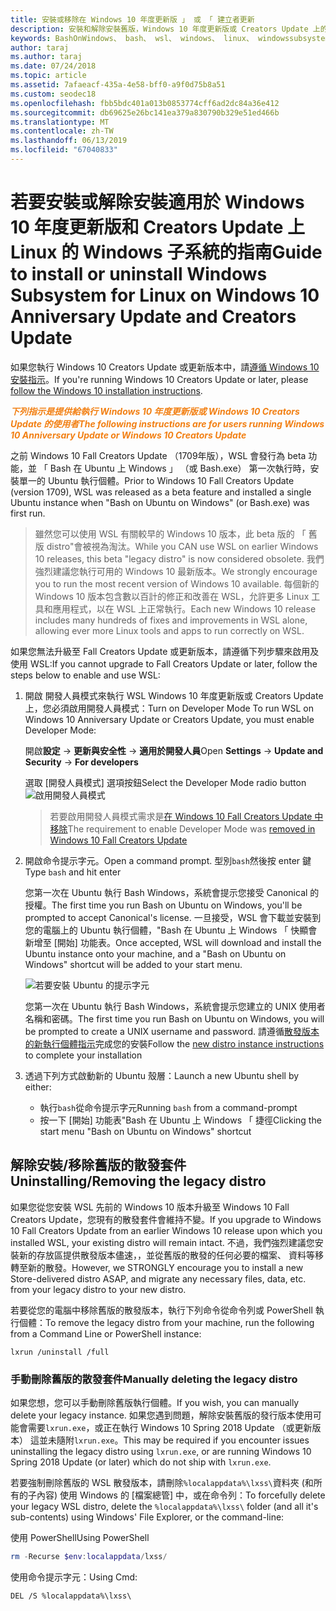 ```yaml
---
title: 安裝或移除在 Windows 10 年度更新版 」 或 「 建立者更新
description: 安裝和解除安裝舊版，Windows 10 年度更新版或 Creators Update 上的 beta 版散發套件的指示
keywords: BashOnWindows、 bash、 wsl、 windows、 linux、 windowssubsystem、 ubuntu、 debian、 suse、 windows 10，舊版、 beta 版的 windows 子系統安裝、 移除、 解除安裝，請解除安裝，delete，已被取代
author: taraj
ms.author: taraj
ms.date: 07/24/2018
ms.topic: article
ms.assetid: 7afaeacf-435a-4e58-bff0-a9f0d75b8a51
ms.custom: seodec18
ms.openlocfilehash: fbb5bdc401a013b0853774cff6ad2dc84a36e412
ms.sourcegitcommit: db69625e26bc141ea379a830790b329e51ed466b
ms.translationtype: MT
ms.contentlocale: zh-TW
ms.lasthandoff: 06/13/2019
ms.locfileid: "67040833"
---
```

# <a name="guide-to-install-or-uninstall-windows-subsystem-for-linux-on-windows-10-anniversary-update-and-creators-update"></a><span data-ttu-id="14cf6-104">若要安裝或解除安裝適用於 Windows 10 年度更新版和 Creators Update 上 Linux 的 Windows 子系統的指南</span><span class="sxs-lookup"><span data-stu-id="14cf6-104">Guide to install or uninstall Windows Subsystem for Linux on Windows 10 Anniversary Update and Creators Update</span></span> 

<span data-ttu-id="14cf6-105">如果您執行 Windows 10 Creators Update 或更新版本中，請[遵循 Windows 10 安裝指示](install-win10.md)。</span><span class="sxs-lookup"><span data-stu-id="14cf6-105">If you're running Windows 10 Creators Update or later, please [follow the Windows 10 installation instructions](install-win10.md).</span></span>

<span data-ttu-id="14cf6-106"><strong><em><span style="color: #f28014">下列指示是提供給執行 Windows 10 年度更新版或 Windows 10 Creators Update 的使用者</span></em></strong></span><span class="sxs-lookup"><span data-stu-id="14cf6-106"><strong><em><span style="color: #f28014">The following instructions are for users running Windows 10 Anniversary Update or Windows 10 Creators Update</span></em></strong></span></span>

<span data-ttu-id="14cf6-107">之前 Windows 10 Fall Creators Update （1709年版），WSL 會發行為 beta 功能，並 「 Bash 在 Ubuntu 上 Windows 」 （或 Bash.exe） 第一次執行時，安裝單一的 Ubuntu 執行個體。</span><span class="sxs-lookup"><span data-stu-id="14cf6-107">Prior to Windows 10 Fall Creators Update (version 1709), WSL was released as a beta feature and installed a single Ubuntu instance when "Bash on Ubuntu on Windows" (or Bash.exe) was first run.</span></span>

> <span data-ttu-id="14cf6-108">雖然您可以使用 WSL 有關較早的 Windows 10 版本，此 beta 版的 「 舊版 distro"會被視為淘汰。</span><span class="sxs-lookup"><span data-stu-id="14cf6-108">While you CAN use WSL on earlier Windows 10 releases, this beta "legacy distro" is now considered obsolete.</span></span> <span data-ttu-id="14cf6-109">我們強烈建議您執行可用的 Windows 10 最新版本。</span><span class="sxs-lookup"><span data-stu-id="14cf6-109">We strongly encourage you to run the most recent version of Windows 10 available.</span></span> <span data-ttu-id="14cf6-110">每個新的 Windows 10 版本包含數以百計的修正和改善在 WSL，允許更多 Linux 工具和應用程式，以在 WSL 上正常執行。</span><span class="sxs-lookup"><span data-stu-id="14cf6-110">Each new Windows 10 release includes many hundreds of fixes and improvements in WSL alone, allowing ever more Linux tools and apps to run correctly on WSL.</span></span>

<span data-ttu-id="14cf6-111">如果您無法升級至 Fall Creators Update 或更新版本，請遵循下列步驟來啟用及使用 WSL:</span><span class="sxs-lookup"><span data-stu-id="14cf6-111">If you cannot upgrade to Fall Creators Update or later, follow the steps below to enable and use WSL:</span></span>

1. <span data-ttu-id="14cf6-112">開啟 開發人員模式來執行 WSL Windows 10 年度更新版或 Creators Update 上，您必須啟用開發人員模式：</span><span class="sxs-lookup"><span data-stu-id="14cf6-112">Turn on Developer Mode  To run WSL on Windows 10 Anniversary Update or Creators Update, you must enable Developer Mode:</span></span>

    <span data-ttu-id="14cf6-113">開啟**設定** -> **更新與安全性** -> **適用於開發人員**</span><span class="sxs-lookup"><span data-stu-id="14cf6-113">Open **Settings** -> **Update and Security** -> **For developers**</span></span>

    <span data-ttu-id="14cf6-114">選取 [開發人員模式] 選項按鈕</span><span class="sxs-lookup"><span data-stu-id="14cf6-114">Select the Developer Mode radio button</span></span>  
    ![啟用開發人員模式](media/updateAndSecurity.png)

    > <span data-ttu-id="14cf6-116">若要啟用開發人員模式需求是[在 Windows 10 Fall Creators Update 中移除](https://blogs.msdn.microsoft.com/commandline/2017/06/08/developer-mode-no-longer-required-for-windows-subsystem-for-linux/)</span><span class="sxs-lookup"><span data-stu-id="14cf6-116">The requirement to enable Developer Mode was [removed in Windows 10 Fall Creators Update](https://blogs.msdn.microsoft.com/commandline/2017/06/08/developer-mode-no-longer-required-for-windows-subsystem-for-linux/)</span></span>

1. <span data-ttu-id="14cf6-117">開啟命令提示字元。</span><span class="sxs-lookup"><span data-stu-id="14cf6-117">Open a command prompt.</span></span>  <span data-ttu-id="14cf6-118">型別`bash`然後按 enter 鍵</span><span class="sxs-lookup"><span data-stu-id="14cf6-118">Type `bash` and hit enter</span></span>

    <span data-ttu-id="14cf6-119">您第一次在 Ubuntu 執行 Bash Windows，系統會提示您接受 Canonical 的授權。</span><span class="sxs-lookup"><span data-stu-id="14cf6-119">The first time you run Bash on Ubuntu on Windows, you'll be prompted to accept Canonical's license.</span></span> <span data-ttu-id="14cf6-120">一旦接受，WSL 會下載並安裝到您的電腦上的 Ubuntu 執行個體，"Bash 在 Ubuntu 上 Windows 「 快顯會新增至 [開始] 功能表。</span><span class="sxs-lookup"><span data-stu-id="14cf6-120">Once accepted, WSL will download and install the Ubuntu instance onto your machine, and a "Bash on Ubuntu on Windows" shortcut will be added to your start menu.</span></span>

    ![若要安裝 Ubuntu 的提示字元](media/bashShellInstall.png)

    <span data-ttu-id="14cf6-122">您第一次在 Ubuntu 執行 Bash Windows，系統會提示您建立的 UNIX 使用者名稱和密碼。</span><span class="sxs-lookup"><span data-stu-id="14cf6-122">The first time you run Bash on Ubuntu on Windows, you will be prompted to create a UNIX username and password.</span></span> <span data-ttu-id="14cf6-123">請遵循[散發版本的新執行個體指示](initialize-distro.md)完成您的安裝</span><span class="sxs-lookup"><span data-stu-id="14cf6-123">Follow the [new distro instance instructions](initialize-distro.md) to complete your installation</span></span>

1. <span data-ttu-id="14cf6-124">透過下列方式啟動新的 Ubuntu 殼層：</span><span class="sxs-lookup"><span data-stu-id="14cf6-124">Launch a new Ubuntu shell by either:</span></span>
    * <span data-ttu-id="14cf6-125">執行`bash`從命令提示字元</span><span class="sxs-lookup"><span data-stu-id="14cf6-125">Running `bash` from a command-prompt</span></span>
    * <span data-ttu-id="14cf6-126">按一下 [開始] 功能表"Bash 在 Ubuntu 上 Windows 「 捷徑</span><span class="sxs-lookup"><span data-stu-id="14cf6-126">Clicking the start menu "Bash on Ubuntu on Windows" shortcut</span></span>

    
## <a name="uninstallingremoving-the-legacy-distro"></a><span data-ttu-id="14cf6-127">解除安裝/移除舊版的散發套件</span><span class="sxs-lookup"><span data-stu-id="14cf6-127">Uninstalling/Removing the legacy distro</span></span>
<span data-ttu-id="14cf6-128">如果您從您安裝 WSL 先前的 Windows 10 版本升級至 Windows 10 Fall Creators Update，您現有的散發套件會維持不變。</span><span class="sxs-lookup"><span data-stu-id="14cf6-128">If you upgrade to Windows 10 Fall Creators Update from an earlier Windows 10 release upon which you installed WSL, your existing distro will remain intact.</span></span> <span data-ttu-id="14cf6-129">不過，我們強烈建議您安裝新的存放區提供散發版本儘速，，並從舊版的散發的任何必要的檔案、 資料等移轉至新的散發。</span><span class="sxs-lookup"><span data-stu-id="14cf6-129">However, we STRONGLY encourage you to install a new Store-delivered distro ASAP, and migrate any necessary files, data, etc. from your legacy distro to your new distro.</span></span>

<span data-ttu-id="14cf6-130">若要從您的電腦中移除舊版的散發版本，執行下列命令從命令列或 PowerShell 執行個體：</span><span class="sxs-lookup"><span data-stu-id="14cf6-130">To remove the legacy distro from your machine, run the following from a Command Line or PowerShell instance:</span></span>

```console
lxrun /uninstall /full
```

### <a name="manually-deleting-the-legacy-distro"></a><span data-ttu-id="14cf6-131">手動刪除舊版的散發套件</span><span class="sxs-lookup"><span data-stu-id="14cf6-131">Manually deleting the legacy distro</span></span>
<span data-ttu-id="14cf6-132">如果您想，您可以手動刪除舊版執行個體。</span><span class="sxs-lookup"><span data-stu-id="14cf6-132">If you wish, you can manually delete your legacy instance.</span></span> <span data-ttu-id="14cf6-133">如果您遇到問題，解除安裝舊版的發行版本使用可能會需要`lxrun.exe`，或正在執行 Windows 10 Spring 2018 Update （或更新版本） 這並未隨附`lxrun.exe`。</span><span class="sxs-lookup"><span data-stu-id="14cf6-133">This may be required if you encounter issues uninstalling the legacy distro using `lxrun.exe`, or are running Windows 10 Spring 2018 Update (or later) which do not ship with `lxrun.exe`.</span></span>

<span data-ttu-id="14cf6-134">若要強制刪除舊版的 WSL 散發版本，請刪除`%localappdata%\lxss\`資料夾 (和所有的子內容) 使用 Windows 的 [檔案總管] 中，或在命令列：</span><span class="sxs-lookup"><span data-stu-id="14cf6-134">To forcefully delete your legacy WSL distro, delete the `%localappdata%\lxss\` folder (and all it's sub-contents) using Windows' File Explorer, or the command-line:</span></span>

<span data-ttu-id="14cf6-135">使用 PowerShell</span><span class="sxs-lookup"><span data-stu-id="14cf6-135">Using PowerShell</span></span>
```powershell
rm -Recurse $env:localappdata/lxss/
```

<span data-ttu-id="14cf6-136">使用命令提示字元：</span><span class="sxs-lookup"><span data-stu-id="14cf6-136">Using Cmd:</span></span>
```console
DEL /S %localappdata%\lxss\
```
